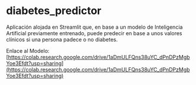# diabetes_predictor
Aplicación alojada en Streamlit que, en base a un modelo de Inteligencia Artificial previamente entrenado, puede predecir en base a unos valores clínicos si una persona padece o no diabetes.

Enlace al Modelo: 
[https://colab.research.google.com/drive/1aDmULFQns38uYC_dPnDPzMgbYoe3Efdt?usp=sharing](https://colab.research.google.com/drive/1aDmULFQns38uYC_dPnDPzMgbYoe3Efdt?usp=sharing)
